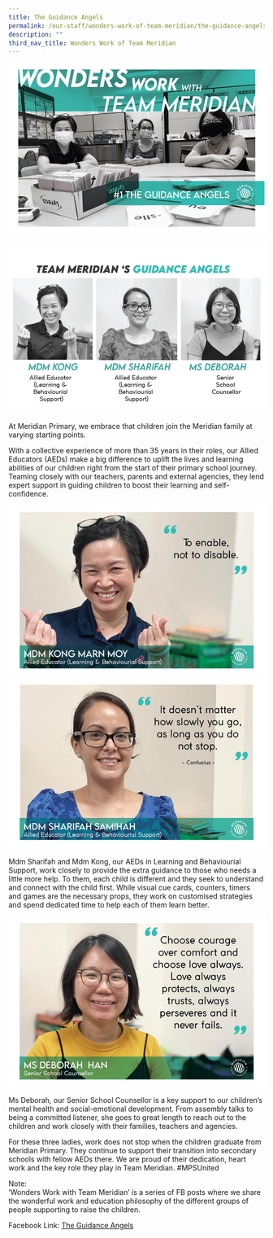 ```yaml
---
title: The Guidance Angels
permalink: /our-staff/wonders-work-of-team-meridian/the-guidance-angels/
description: ""
third_nav_title: Wonders Work of Team Meridian
---
```

![](/images/Wonder%20Work/The%20Guidance%20Angels/Guidance%20Angels%201.jpg)

![](/images/Wonder%20Work/The%20Guidance%20Angels/Guidance%20Angels%202.jpg)

<p>At Meridian Primary, we embrace that children join the Meridian family at varying starting points.

With a collective experience of more than 35 years in their roles, our Allied Educators (AEDs) make a big difference to uplift the lives and learning abilities of our children right from the start of their primary school journey. Teaming closely with our teachers, parents and external agencies, they lend expert support in guiding children to boost their learning and self-confidence.</p>

![](/images/Wonder%20Work/The%20Guidance%20Angels/Guidance%20Angels%203.jpg)
![](/images/Wonder%20Work/The%20Guidance%20Angels/Guidance%20Angels%204.jpg)

<p>Mdm Sharifah and Mdm Kong, our AEDs in Learning and Behaviourial Support, work closely to provide the extra guidance to those who needs a little more help. To them, each child is different and they seek to understand and connect with the child first. While visual cue cards, counters, timers and games are the necessary props, they work on customised strategies and spend dedicated time to help each of them learn better.</p>

![](/images/Wonder%20Work/The%20Guidance%20Angels/Guidance%20Angels%205.jpg)

<p>Ms Deborah, our Senior School Counsellor is a key support to our children’s mental health and social-emotional development. From assembly talks to being a committed listener, she goes to great length to reach out to the children and work closely with their families, teachers and agencies.

For these three ladies, work does not stop when the children graduate from Meridian Primary. They continue to support their transition into secondary schools with fellow AEDs there. We are proud of their dedication, heart work and the key role they play in Team Meridian. #MPSUnited

Note:  
‘Wonders Work with Team Meridian’ is a series of FB posts where we share the wonderful work and education philosophy of the different groups of people supporting to raise the children.  

Facebook Link:[](https://www.facebook.com/meridianpri/posts/171132324421380) [The Guidance Angels](https://www.facebook.com/meridianpri/posts/171132324421380)</p>